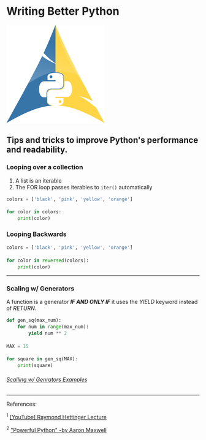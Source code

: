 # Writing Better Python

![image](/img/python.png "ArchPython")

## Tips and tricks to improve Python's performance and readability. 

### Looping over a collection
1. A list is an iterable
2. The FOR loop passes iterables to `iter()` automatically
```python
colors = ['black', 'pink', 'yellow', 'orange']

for color in colors:
    print(color)
```

### Looping Backwards
```python
colors = ['black', 'pink', 'yellow', 'orange']

for color in reversed(colors):
    print(color)
```
---

### Scaling w/ Generators
A function is a generator ***IF AND ONLY IF*** it uses the *YIELD* keyword instead of *RETURN*.
```python
def gen_sq(max_num):
    for num in range(max_num):
        yield num ** 2

MAX = 15

for square in gen_sq(MAX):
    print(square)
```
###### [Scalling w/ Genrators Examples](/example_code/py/BetterPython/Scalling_Generators.md)
---
References:

<sup>1</sup> [[YouTube] Raymond Hettinger Lecture](https://www.youtube.com/watch?v=OSGv2VnC0go&t=3s "Transforming Code into Beautiful, Idiomatic Python")

<sup>2</sup> ["Powerful Python" -by Aaron Maxwell](https://powerfulpython.com/ "The Most Impactful Patterns, Features, and Development Strategies Modern Python Provides")